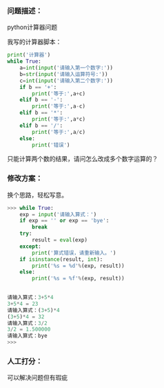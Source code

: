 ### 问题描述：
<p>python计算器问题</p>
我写的计算器脚本：

```python
print('计算器')
while True:
    a=int(input('请输入第一个数字:'))
    b=str(input('请输入运算符号:'))
    c=int(input('请输入第二个数字:'))
    if b == '+':
        print('等于:',a+c)
    elif b == '-':
        print('等于:',a-c)
    elif b == '*':
        print('等于:',a*c)
    elif b == '/':
        print('等于:',a/c)
    else:
        print('错误')

```
只能计算两个数的结果，请问怎么改成多个数字运算的？ 
### 修改方案：
换个思路，轻松写意。

```python
>>> while True:
    exp = input('请输入算式：')
    if exp == '' or exp == 'bye':
        break
    try:
        result = eval(exp)
    except:
        print('算式错误，请重新输入。')
    if isinstance(result, int):
        print('%s = %d'%(exp, result))
    else:
        print('%s = %f'%(exp, result))

        
请输入算式：3+5*4
3+5*4 = 23
请输入算式：(3+5)*4
(3+5)*4 = 32
请输入算式：3/2
3/2 = 1.500000
请输入算式：bye
>>> 

```

### 人工打分：

可以解决问题但有瑕疵
